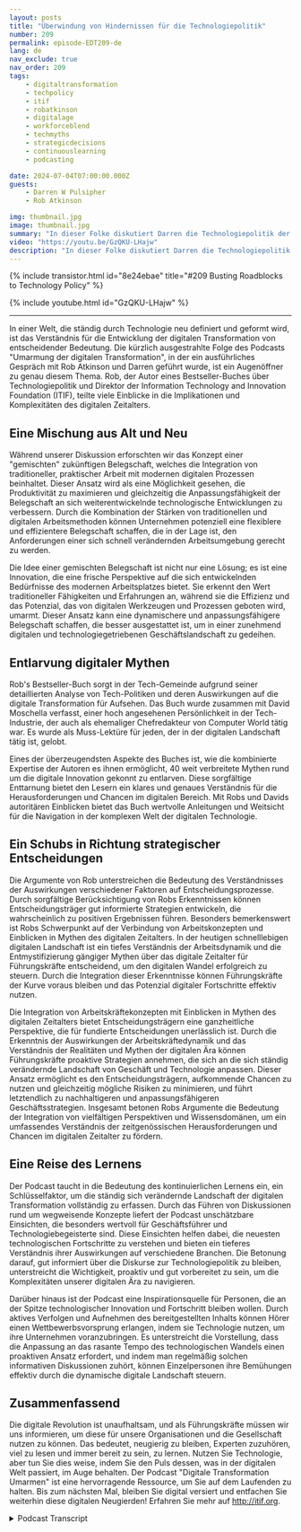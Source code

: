 ```yaml
---
layout: posts
title: "Überwindung von Hindernissen für die Technologiepolitik"
number: 209
permalink: episode-EDT209-de
lang: de
nav_exclude: true
nav_order: 209
tags:
    - digitaltransformation
    - techpolicy
    - itif
    - robatkinson
    - digitalage
    - workforceblend
    - techmyths
    - strategicdecisions
    - continuouslearning
    - podcasting

date: 2024-07-04T07:00:00.000Z
guests:
    - Darren W Pulsipher
    - Rob Atkinson

img: thumbnail.jpg
image: thumbnail.jpg
summary: "In dieser Folke diskutiert Darren die Technologiepolitik der Regierung mit Rob Atkinson, dem Präsidenten des Information Technology and Innovation Forum, einem Think Tank in Washington, D.C., der die Regierung in Fragen der Technologiepolitik berät."
video: "https://youtu.be/GzQKU-LHajw"
description: "In dieser Folke diskutiert Darren die Technologiepolitik der Regierung mit Rob Atkinson, dem Präsidenten des Information Technology and Innovation Forum, einem Think Tank in Washington, D.C., der die Regierung in Fragen der Technologiepolitik berät."
---
```


<div>
{% include transistor.html id="8e24ebae" title="#209 Busting Roadblocks to Technology Policy" %}

{% include youtube.html id="GzQKU-LHajw" %}
</div>

---

In einer Welt, die ständig durch Technologie neu definiert und geformt wird, ist das Verständnis für die Entwicklung der digitalen Transformation von entscheidender Bedeutung. Die kürzlich ausgestrahlte Folge des Podcasts "Umarmung der digitalen Transformation", in der ein ausführliches Gespräch mit Rob Atkinson und Darren geführt wurde, ist ein Augenöffner zu genau diesem Thema. Rob, der Autor eines Bestseller-Buches über Technologiepolitik und Direktor der Information Technology and Innovation Foundation (ITIF), teilte viele Einblicke in die Implikationen und Komplexitäten des digitalen Zeitalters.

## Eine Mischung aus Alt und Neu

Während unserer Diskussion erforschten wir das Konzept einer "gemischten" zukünftigen Belegschaft, welches die Integration von traditioneller, praktischer Arbeit mit modernen digitalen Prozessen beinhaltet. Dieser Ansatz wird als eine Möglichkeit gesehen, die Produktivität zu maximieren und gleichzeitig die Anpassungsfähigkeit der Belegschaft an sich weiterentwickelnde technologische Entwicklungen zu verbessern. Durch die Kombination der Stärken von traditionellen und digitalen Arbeitsmethoden können Unternehmen potenziell eine flexiblere und effizientere Belegschaft schaffen, die in der Lage ist, den Anforderungen einer sich schnell verändernden Arbeitsumgebung gerecht zu werden.

Die Idee einer gemischten Belegschaft ist nicht nur eine Lösung; es ist eine Innovation, die eine frische Perspektive auf die sich entwickelnden Bedürfnisse des modernen Arbeitsplatzes bietet. Sie erkennt den Wert traditioneller Fähigkeiten und Erfahrungen an, während sie die Effizienz und das Potenzial, das von digitalen Werkzeugen und Prozessen geboten wird, umarmt. Dieser Ansatz kann eine dynamischere und anpassungsfähigere Belegschaft schaffen, die besser ausgestattet ist, um in einer zunehmend digitalen und technologiegetriebenen Geschäftslandschaft zu gedeihen.

## Entlarvung digitaler Mythen

Rob's Bestseller-Buch sorgt in der Tech-Gemeinde aufgrund seiner detaillierten Analyse von Tech-Politiken und deren Auswirkungen auf die digitale Transformation für Aufsehen. Das Buch wurde zusammen mit David Moschella  verfasst, einer hoch angesehenen Persönlichkeit in der Tech-Industrie, der auch als ehemaliger Chefredakteur von Computer World tätig war. Es wurde als Muss-Lektüre für jeden, der in der digitalen Landschaft tätig ist, gelobt.

Eines der überzeugendsten Aspekte des Buches ist, wie die kombinierte Expertise der Autoren es ihnen ermöglicht, 40 weit verbreitete Mythen rund um die digitale Innovation gekonnt zu entlarven. Diese sorgfältige Enttarnung bietet den Lesern ein klares und genaues Verständnis für die Herausforderungen und Chancen im digitalen Bereich. Mit Robs und Davids autoritären Einblicken bietet das Buch wertvolle Anleitungen und Weitsicht für die Navigation in der komplexen Welt der digitalen Technologie.

## Ein Schubs in Richtung strategischer Entscheidungen

Die Argumente von Rob unterstreichen die Bedeutung des Verständnisses der Auswirkungen verschiedener Faktoren auf Entscheidungsprozesse. Durch sorgfältige Berücksichtigung von Robs Erkenntnissen können Entscheidungsträger gut informierte Strategien entwickeln, die wahrscheinlich zu positiven Ergebnissen führen. Besonders bemerkenswert ist Robs Schwerpunkt auf der Verbindung von Arbeitskonzepten und Einblicken in Mythen des digitalen Zeitalters. In der heutigen schnelllebigen digitalen Landschaft ist ein tiefes Verständnis der Arbeitsdynamik und die Entmystifizierung gängiger Mythen über das digitale Zeitalter für Führungskräfte entscheidend, um den digitalen Wandel erfolgreich zu steuern. Durch die Integration dieser Erkenntnisse können Führungskräfte der Kurve voraus bleiben und das Potenzial digitaler Fortschritte effektiv nutzen.

Die Integration von Arbeitskräftekonzepten mit Einblicken in Mythen des digitalen Zeitalters bietet Entscheidungsträgern eine ganzheitliche Perspektive, die für fundierte Entscheidungen unerlässlich ist. Durch die Erkenntnis der Auswirkungen der Arbeitskräftedynamik und das Verständnis der Realitäten und Mythen der digitalen Ära können Führungskräfte proaktive Strategien annehmen, die sich an die sich ständig verändernde Landschaft von Geschäft und Technologie anpassen. Dieser Ansatz ermöglicht es den Entscheidungsträgern, aufkommende Chancen zu nutzen und gleichzeitig mögliche Risiken zu minimieren, und führt letztendlich zu nachhaltigeren und anpassungsfähigeren Geschäftsstrategien. Insgesamt betonen Robs Argumente die Bedeutung der Integration von vielfältigen Perspektiven und Wissensdomänen, um ein umfassendes Verständnis der zeitgenössischen Herausforderungen und Chancen im digitalen Zeitalter zu fördern.

## Eine Reise des Lernens

Der Podcast taucht in die Bedeutung des kontinuierlichen Lernens ein, ein Schlüsselfaktor, um die ständig sich verändernde Landschaft der digitalen Transformation vollständig zu erfassen. Durch das Führen von Diskussionen rund um wegweisende Konzepte liefert der Podcast unschätzbare Einsichten, die besonders wertvoll für Geschäftsführer und Technologiebegeisterte sind. Diese Einsichten helfen dabei, die neuesten technologischen Fortschritte zu verstehen und bieten ein tieferes Verständnis ihrer Auswirkungen auf verschiedene Branchen. Die Betonung darauf, gut informiert über die Diskurse zur Technologiepolitik zu bleiben, unterstreicht die Wichtigkeit, proaktiv und gut vorbereitet zu sein, um die Komplexitäten unserer digitalen Ära zu navigieren.

Darüber hinaus ist der Podcast eine Inspirationsquelle für Personen, die an der Spitze technologischer Innovation und Fortschritt bleiben wollen. Durch aktives Verfolgen und Aufnehmen des bereitgestellten Inhalts können Hörer einen Wettbewerbsvorsprung erlangen, indem sie Technologie nutzen, um ihre Unternehmen voranzubringen. Es unterstreicht die Vorstellung, dass die Anpassung an das rasante Tempo des technologischen Wandels einen proaktiven Ansatz erfordert, und indem man regelmäßig solchen informativen Diskussionen zuhört, können Einzelpersonen ihre Bemühungen effektiv durch die dynamische digitale Landschaft steuern.

## Zusammenfassend

Die digitale Revolution ist unaufhaltsam, und als Führungskräfte müssen wir uns informieren, um diese für unsere Organisationen und die Gesellschaft nutzen zu können. Das bedeutet, neugierig zu bleiben, Experten zuzuhören, viel zu lesen und immer bereit zu sein, zu lernen. Nutzen Sie Technologie, aber tun Sie dies weise, indem Sie den Puls dessen, was in der digitalen Welt passiert, im Auge behalten. Der Podcast "Digitale Transformation Umarmen" ist eine hervorragende Ressource, um Sie auf dem Laufenden zu halten. Bis zum nächsten Mal, bleiben Sie digital versiert und entfachen Sie weiterhin diese digitalen Neugierden! Erfahren Sie mehr auf http://itif.org.



<details>
<summary> Podcast Transcript </summary>

<p></p>

</details>
